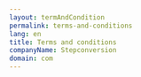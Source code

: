 ```yaml
---
layout: termAndCondition
permalink: terms-and-conditions
lang: en
title: Terms and conditions
companyName: Stepconversion
domain: com
---
```

